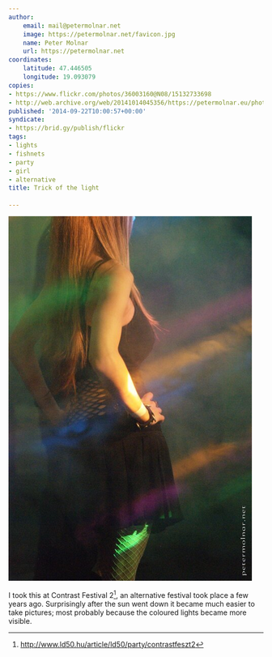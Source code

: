```yaml
---
author:
    email: mail@petermolnar.net
    image: https://petermolnar.net/favicon.jpg
    name: Peter Molnar
    url: https://petermolnar.net
coordinates:
    latitude: 47.446505
    longitude: 19.093079
copies:
- https://www.flickr.com/photos/36003160@N08/15132733698
- http://web.archive.org/web/20141014045356/https://petermolnar.eu/photo/trick-of-the-light/
published: '2014-09-22T10:00:57+00:00'
syndicate:
- https://brid.gy/publish/flickr
tags:
- lights
- fishnets
- party
- girl
- alternative
title: Trick of the light

---
```


![](trick-of-the-light.jpg)

I took this at Contrast Festival 2[^1], an alternative festival took
place a few years ago. Surprisingly after the sun went down it became
much easier to take pictures; most probably because the coloured lights
became more visible.

[^1]: <http://www.ld50.hu/article/ld50/party/contrastfeszt2>